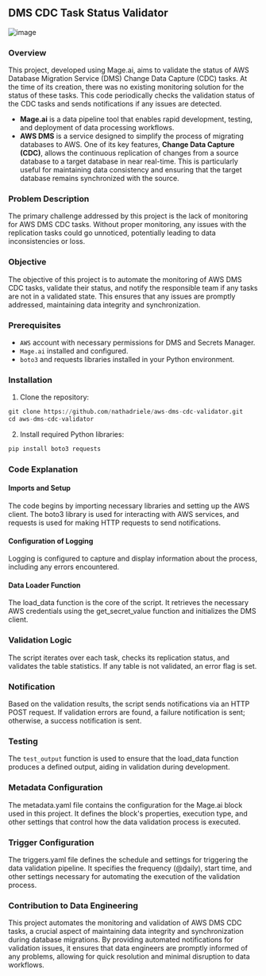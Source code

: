 ## DMS CDC Task Status Validator

![image](https://github.com/user-attachments/assets/80e001e6-b771-437e-a88e-080321ffe5ea)

### Overview

This project, developed using Mage.ai, aims to validate the status of AWS Database Migration Service (DMS) Change Data Capture (CDC) tasks. At the time of its creation, there was no existing monitoring solution for the status of these tasks. This code periodically checks the validation status of the CDC tasks and sends notifications if any issues are detected.
- **Mage.ai** is a data pipeline tool that enables rapid development, testing, and deployment of data processing workflows.
- **AWS DMS** is a service designed to simplify the process of migrating databases to AWS. One of its key features, **Change Data Capture (CDC)**, allows the continuous replication of changes from a source database to a target database in near real-time. This is particularly useful for maintaining data consistency and ensuring that the target database remains synchronized with the source.

### Problem Description

The primary challenge addressed by this project is the lack of monitoring for AWS DMS CDC tasks. Without proper monitoring, any issues with the replication tasks could go unnoticed, potentially leading to data inconsistencies or loss.

### Objective

The objective of this project is to automate the monitoring of AWS DMS CDC tasks, validate their status, and notify the responsible team if any tasks are not in a validated state. This ensures that any issues are promptly addressed, maintaining data integrity and synchronization.

### Prerequisites

- `AWS` account with necessary permissions for DMS and Secrets Manager.
- `Mage.ai` installed and configured.
- `boto3` and requests libraries installed in your Python environment.

### Installation

1. Clone the repository:

```py
git clone https://github.com/nathadriele/aws-dms-cdc-validator.git
cd aws-dms-cdc-validator
```

2. Install required Python libraries:

```py
pip install boto3 requests
```

### Code Explanation

#### Imports and Setup

The code begins by importing necessary libraries and setting up the AWS client. The boto3 library is used for interacting with AWS services, and requests is used for making HTTP requests to send notifications.

#### Configuration of Logging

Logging is configured to capture and display information about the process, including any errors encountered.

#### Data Loader Function

The load_data function is the core of the script. It retrieves the necessary AWS credentials using the get_secret_value function and initializes the DMS client.

### Validation Logic

The script iterates over each task, checks its replication status, and validates the table statistics. If any table is not validated, an error flag is set.

### Notification

Based on the validation results, the script sends notifications via an HTTP POST request. If validation errors are found, a failure notification is sent; otherwise, a success notification is sent.

### Testing

The `test_output` function is used to ensure that the load_data function produces a defined output, aiding in validation during development.

### Metadata Configuration

The metadata.yaml file contains the configuration for the Mage.ai block used in this project. It defines the block's properties, execution type, and other settings that control how the data validation process is executed.

### Trigger Configuration

The triggers.yaml file defines the schedule and settings for triggering the data validation pipeline. It specifies the frequency (@daily), start time, and other settings necessary for automating the execution of the validation process.

### Contribution to Data Engineering

This project automates the monitoring and validation of AWS DMS CDC tasks, a crucial aspect of maintaining data integrity and synchronization during database migrations. By providing automated notifications for validation issues, it ensures that data engineers are promptly informed of any problems, allowing for quick resolution and minimal disruption to data workflows.
